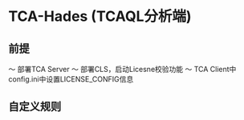 # TCA-Hades (TCAQL分析端)

## 前提
～ 部署TCA Server
～ 部署CLS，启动Licesne校验功能
～ TCA Client中 config.ini中设置LICENSE_CONFIG信息

## 自定义规则
